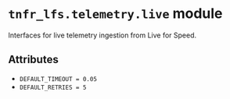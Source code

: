# `tnfr_lfs.telemetry.live` module
Interfaces for live telemetry ingestion from Live for Speed.

## Attributes
- `DEFAULT_TIMEOUT = 0.05`
- `DEFAULT_RETRIES = 5`

